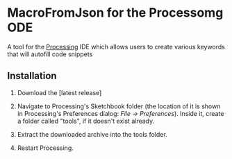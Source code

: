 # MacroFromJson for the Processomg ODE
A tool for the [Processing](http://www.processing.org) IDE which allows users to create various keywords that will autofill code snippets


## Installation

1. Download the [latest release]

2. Navigate to Processing's Sketchbook folder (the location of it is shown in Processing's Preferences dialog: *File → Preferences*). Inside it, create a folder called "tools", if it doesn't exist already.

3. Extract the downloaded archive into the tools folder.

4. Restart Processing.
